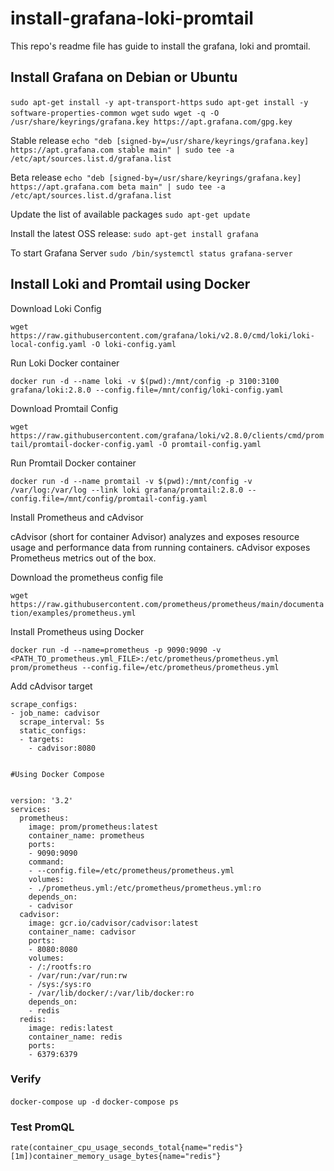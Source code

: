 # install-grafana-loki-promtail
This repo's readme file has guide to install the grafana, loki and promtail.

## Install Grafana on Debian or Ubuntu

```sudo apt-get install -y apt-transport-https```
```sudo apt-get install -y software-properties-common wget```
```sudo wget -q -O /usr/share/keyrings/grafana.key https://apt.grafana.com/gpg.key```

Stable release
```echo "deb [signed-by=/usr/share/keyrings/grafana.key] https://apt.grafana.com stable main" | sudo tee -a /etc/apt/sources.list.d/grafana.list```

Beta release
```echo "deb [signed-by=/usr/share/keyrings/grafana.key] https://apt.grafana.com beta main" | sudo tee -a /etc/apt/sources.list.d/grafana.list```

Update the list of available packages
```sudo apt-get update```

Install the latest OSS release:
```sudo apt-get install grafana```

To start Grafana Server
```sudo /bin/systemctl status grafana-server```



## Install Loki and Promtail using Docker

Download Loki Config

```wget https://raw.githubusercontent.com/grafana/loki/v2.8.0/cmd/loki/loki-local-config.yaml -O loki-config.yaml```

Run Loki Docker container

```docker run -d --name loki -v $(pwd):/mnt/config -p 3100:3100 grafana/loki:2.8.0 --config.file=/mnt/config/loki-config.yaml```

Download Promtail Config

```wget https://raw.githubusercontent.com/grafana/loki/v2.8.0/clients/cmd/promtail/promtail-docker-config.yaml -O promtail-config.yaml```

Run Promtail Docker container

```docker run -d --name promtail -v $(pwd):/mnt/config -v /var/log:/var/log --link loki grafana/promtail:2.8.0 --config.file=/mnt/config/promtail-config.yaml```

Install Prometheus and cAdvisor

cAdvisor (short for container Advisor) analyzes and exposes resource usage and performance data from running containers. cAdvisor exposes Prometheus metrics out of the box.

Download the prometheus config file

```wget https://raw.githubusercontent.com/prometheus/prometheus/main/documentation/examples/prometheus.yml```

Install Prometheus using Docker

```docker run -d --name=prometheus -p 9090:9090 -v <PATH_TO_prometheus.yml_FILE>:/etc/prometheus/prometheus.yml prom/prometheus --config.file=/etc/prometheus/prometheus.yml```


Add cAdvisor target

```
scrape_configs:
- job_name: cadvisor
  scrape_interval: 5s
  static_configs:
  - targets:
    - cadvisor:8080


#Using Docker Compose


version: '3.2'
services:
  prometheus:
    image: prom/prometheus:latest
    container_name: prometheus
    ports:
    - 9090:9090
    command:
    - --config.file=/etc/prometheus/prometheus.yml
    volumes:
    - ./prometheus.yml:/etc/prometheus/prometheus.yml:ro
    depends_on:
    - cadvisor
  cadvisor:
    image: gcr.io/cadvisor/cadvisor:latest
    container_name: cadvisor
    ports:
    - 8080:8080
    volumes:
    - /:/rootfs:ro
    - /var/run:/var/run:rw
    - /sys:/sys:ro
    - /var/lib/docker/:/var/lib/docker:ro
    depends_on:
    - redis
  redis:
    image: redis:latest
    container_name: redis
    ports:
    - 6379:6379
```

### Verify

```docker-compose up -d```
```docker-compose ps```

### Test PromQL

```rate(container_cpu_usage_seconds_total{name="redis"}[1m])container_memory_usage_bytes{name="redis"}```
